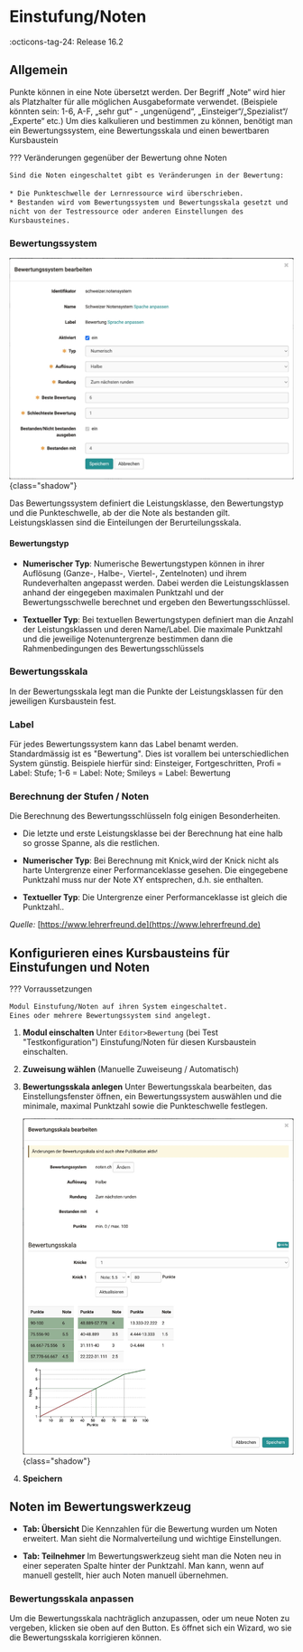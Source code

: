 # Einstufung/Noten

:octicons-tag-24: Release 16.2

## Allgemein

Punkte können in eine Note übersetzt werden.
Der Begriff „Note“ wird hier als Platzhalter für alle möglichen Ausgabeformate verwendet. (Beispiele könnten sein: 1-6, A-F, „sehr gut“ - „ungenügend“, „Einsteiger“/„Spezialist“/„Experte“ etc.) Um dies kalkulieren und bestimmen zu können, benötigt man ein Bewertungssystem, eine Bewertungsskala und einen bewertbaren Kursbaustein

??? Veränderungen gegenüber der Bewertung ohne Noten

    Sind die Noten eingeschaltet gibt es Veränderungen in der Bewertung:
    
    * Die Punkteschwelle der Lernressource wird überschrieben.
    * Bestanden wird vom Bewertungssystem und Bewertungsskala gesetzt und nicht von der Testressource oder anderen Einstellungen des Kursbausteines.

### Bewertungssystem

![beurteilungssystem](assets/gradingsystem_de.jpg){class="shadow"}

Das Bewertungssystem definiert die Leistungsklasse, den Bewertungstyp und die Punkteschwelle, ab der die Note als bestanden gilt. Leistungsklassen sind die Einteilungen der Berurteilungsskala.

#### Bewertungstyp

* **Numerischer Typ**: Numerische Bewertungstypen können in ihrer Auflösung (Ganze-, Halbe-, Viertel-, Zentelnoten) und ihrem Rundeverhalten angepasst werden. Dabei werden die Leistungsklassen anhand der eingegeben maximalen Punktzahl und der Bewertungsschwelle berechnet und ergeben den Bewertungsschlüssel.

* **Textueller Typ**: Bei textuellen Bewertungstypen definiert man die Anzahl der Leistungsklassen und deren Name/Label. Die maximale Punktzahl und die jeweilige Notenuntergrenze bestimmen dann die Rahmenbedingungen des Bewertungsschlüssels

### Bewertungsskala

In der Bewertungsskala legt man die Punkte der Leistungsklassen für den jeweiligen Kursbaustein fest.

### Label

Für jedes Bewertungssystem kann das Label benamt werden. Standardmässig ist es "Bewertung". Dies ist vorallem bei unterschiedlichen System günstig. Beispiele hierfür sind: Einsteiger, Fortgeschritten, Profi = Label: Stufe; 1-6 = Label: Note; Smileys = Label: Bewertung

### Berechnung der Stufen / Noten

Die Berechnung des Bewertungsschlüsseln folg einigen Besonderheiten.

* Die letzte und erste Leistungsklasse bei der Berechnung hat eine halb so grosse Spanne, als die restlichen.

* **Numerischer Typ**: Bei Berechnung mit Knick,wird der Knick nicht als harte Untergrenze einer Performanceklasse gesehen. Die eingegebene Punktzahl muss nur der Note XY entsprechen, d.h. sie enthalten.

* **Textueller Typ**: Die Untergrenze einer Performanceklasse ist gleich die Punktzahl..

*Quelle:* [https://www.lehrerfreund.de](https://www.lehrerfreund.de)

## Konfigurieren eines Kursbausteins für Einstufungen und Noten

??? Vorraussetzungen

    Modul Einstufung/Noten auf ihren System eingeschaltet.
    Eines oder mehrere Bewertungssystem sind angelegt.

1. **Modul einschalten** Unter  `Editor>Bewertung` (bei Test "Testkonfiguration") Einstufung/Noten für diesen Kursbaustein einschalten.
2. **Zuweisung wählen** (Manuelle Zuweiseung / Automatisch)

3. **Bewertungsskala anlegen** Unter Bewertungsskala bearbeiten, das Einstellungsfenster öffnen, ein Bewertungssystem auswählen und die minimale, maximal Punktzahl sowie die Punkteschwelle festlegen.

    ![Bewertungsskala](assets/ratingscale_de.jpg){class="shadow"}

4. **Speichern**

## Noten im Bewertungswerkzeug

* **Tab: Übersicht** Die Kennzahlen für die Bewertung wurden um Noten erweitert. Man sieht die Normalverteilung und wichtige Einstellungen.

* **Tab: Teilnehmer** Im Bewertungswerkzeug sieht man die Noten neu in einer seperaten Spalte hinter der Punktzahl. Man kann, wenn auf manuell gestellt, hier auch Noten manuell übernehmen.

### Bewertungsskala anpassen

Um die Bewertungsskala nachträglich anzupassen, oder um neue Noten zu vergeben, klicken sie oben auf den Button. Es öffnet sich ein Wizard, wo sie die Bewertungsskala korrigieren können.
